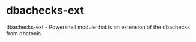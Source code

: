 # dbachecks-ext
dbachecks-ext - Powershell module that is an extension of the dbachecks from dbatools

